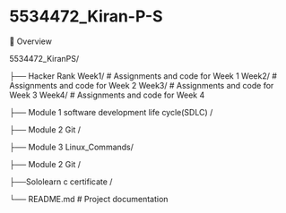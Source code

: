 # 5534472_Kiran-P-S
📌 Overview

5534472_KiranPS/


├── Hacker Rank
    Week1/           # Assignments and code for Week 1
    Week2/           # Assignments and code for Week 2
    Week3/           # Assignments and code for Week 3
    Week4/           # Assignments and code for Week 4

├── Module 1  software development life cycle(SDLC) / 

├── Module 2  Git /  

├── Module 3    Linux_Commands/  

├── Module 2  Git /  

├──Sololearn c certificate /

└── README.md        # Project documentation

